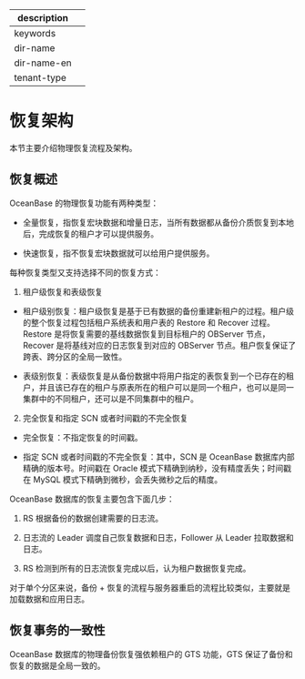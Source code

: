 |description||
|---|---|
|keywords||
|dir-name||
|dir-name-en||
|tenant-type||

# 恢复架构

本节主要介绍物理恢复流程及架构。

## 恢复概述

OceanBase 的物理恢复功能有两种类型：

* 全量恢复，指恢复宏块数据和增量日志，当所有数据都从备份介质恢复到本地后，完成恢复的租户才可以提供服务。

* 快速恢复，指不恢复宏块数据就可以给用户提供服务。

每种恢复类型又支持选择不同的恢复方式：

1. 租户级恢复和表级恢复

* 租户级别恢复：租户级恢复是基于已有数据的备份重建新租户的过程。租户级的整个恢复过程包括租户系统表和用户表的 Restore 和 Recover 过程。Restore 是将恢复需要的基线数据恢复到目标租户的 OBServer 节点，Recover 是将基线对应的日志恢复到对应的 OBServer 节点。租户恢复保证了跨表、跨分区的全局一致性。

* 表级别恢复：表级恢复是从备份数据中将用户指定的表恢复到一个已存在的租户，并且该已存在的租户与原表所在的租户可以是同一个租户，也可以是同一集群中的不同租户，还可以是不同集群中的租户。

2. 完全恢复和指定 SCN 或者时间戳的不完全恢复

* 完全恢复：不指定恢复的时间戳。

* 指定 SCN 或者时间戳的不完全恢复：其中，SCN 是 OceanBase 数据库内部精确的版本号。时间戳在 Oracle 模式下精确到纳秒，没有精度丢失；时间戳在 MySQL 模式下精确到微秒，会丢失微秒之后的精度。

OceanBase 数据库的恢复主要包含下面几步：

1. RS 根据备份的数据创建需要的日志流。

2. 日志流的 Leader 调度自己恢复数据和日志，Follower 从 Leader 拉取数据和日志。

3. RS 检测到所有的日志流恢复完成以后，认为租户数据恢复完成。

对于单个分区来说，备份 + 恢复的流程与服务器重启的流程比较类似，主要就是加载数据和应用日志。

## 恢复事务的一致性

OceanBase 数据库的物理备份恢复强依赖租户的 GTS 功能，GTS 保证了备份和恢复的数据是全局一致的。
